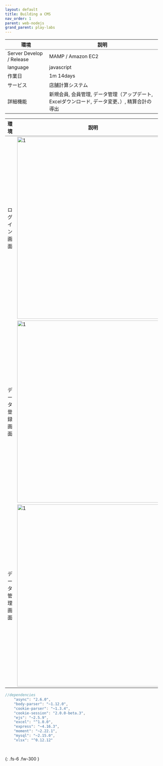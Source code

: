 ```yaml
---
layout: default
title: Building a CMS
nav_order: 1
parent: web-nodejs
grand_parent: play-labs
---
```



<table rules="groups">
  <thead>
    <tr>
      <th style="text-align: center">環境</th>
      <th style="text-align: center">説明</th>
    </tr>
  </thead>
  <tbody>
    <tr>
      <td style="text-align: left">Server Develop / Release </td>
      <td style="text-align: left">MAMP / Amazon EC2</td>
    </tr>
    <tr>
      <td style="text-align: left">language</td>
      <td style="text-align: left">javascript</td>
    </tr>
    <tr>
      <td style="text-align: left">作業日</td>
      <td style="text-align: left">1m 14days</td>
    </tr>
    <tr>
      <td style="text-align: left">サービス</td>
      <td style="text-align: left">店舗計算システム</td>
    </tr>
    <tr>
      <td style="text-align: left">詳細機能</td>
      <td style="text-align: left">新規会員, 会員管理, データ管理（アップデート, Excelダウンロード, データ変更、）, 精算合計の導出</td>
    </tr>
  </tbody>
</table>

<table rules="groups">
  <thead>
    <tr>
      <th style="text-align: center">環境</th>
      <th style="text-align: center">説明</th>
    </tr>
  </thead>
  <tbody>
    <tr>
      <td style="text-align: center">ログイン画面</td>
      <td style="text-align: left"><img src="../../../../assets/images/web-node/login_page.png" alt="1" width="500" height="600"></td>
    </tr>
    <tr>
      <td style="text-align: center">データ登録画面</td>
      <td style="text-align: left"><img src="../../../../assets/images/web-node/data_update.png" alt="1" width="500" height="600"></td>
    </tr>
    <tr>
      <td style="text-align: center">データ管理画面</td>
      <td style="text-align: left"><img src="../../../../assets/images/web-node/data_list_page.png" alt="1" width="500" height="600"></td>
    </tr>
  </tbody>
</table>


~~~ java
//dependencies
    "async": "2.6.0",
    "body-parser": "~1.12.0",
    "cookie-parser": "~1.3.4",
    "cookie-session": "2.0.0-beta.3",
    "ejs": "~2.5.9",
    "excel": "^1.0.0",
    "express": "~4.16.3",
    "moment": "~2.22.1",
    "mysql": "~2.15.0",
    "xlsx": "^0.12.12"
~~~ 
<br/>


{: .fs-6 .fw-300 }
